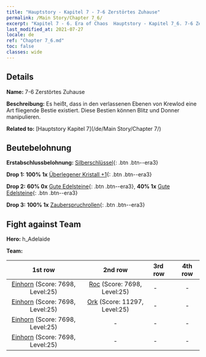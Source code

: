 ```yaml
---
title: "Hauptstory - Kapitel 7 - 7-6 Zerstörtes Zuhause"
permalink: /Main Story/Chapter 7_6/
excerpt: "Kapitel 7 - 6. Era of Chaos  Hauptstory - Kapitel 7_6. 7-6 Zerstörtes Zuhause"
last_modified_at: 2021-07-27
locale: de
ref: "Chapter 7_6.md"
toc: false
classes: wide
---
```


## Details

 **Name:** 7-6 Zerstörtes Zuhause

 **Beschreibung:** Es heißt, dass in den verlassenen Ebenen von Krewlod eine Art fliegende Bestie existiert. Diese Bestien können Blitz und Donner manipulieren.

 **Related to:** [Hauptstory Kapitel 7](/de/Main Story/Chapter 7/)

## Beutebelohnung

 **Erstabschlussbelohnung:** [Silberschlüssel](/ItemsDE/con_693/){: .btn .btn--era3}

 **Drop 1:** **100% 1x** [Überlegener Kristall +1](/ItemsDE/mat_24/){: .btn .btn--era3}

 **Drop 2:** **60% 0x** [Gute Edelsteine](/ItemsDE/mat_16/){: .btn .btn--era3}, **40% 1x** [Gute Edelsteine](/ItemsDE/mat_16/){: .btn .btn--era3}

 **Drop 3:** **100% 1x** [Zauberspruchrollen](/ItemsDE/con_694/){: .btn .btn--era3}


## Fight against Team
 **Hero:** h_Adelaide

 **Team:**


  | 1st row | 2nd row | 3rd row | 4th row |
  |:----:|:----:|:----|:----:|
  | [Einhorn](/de/units/Unicorn/) (Score: 7698, Level:25)  | [Roc](/de/units/Roc/) (Score: 7698, Level:25)  | - | - |
  | [Einhorn](/de/units/Unicorn/) (Score: 7698, Level:25)  | [Ork](/de/units/Orc/) (Score: 11297, Level:25)  | - | - |
  | [Einhorn](/de/units/Unicorn/) (Score: 7698, Level:25)  | - | - | - |
  | [Einhorn](/de/units/Unicorn/) (Score: 7698, Level:25)  | - | - | - |


